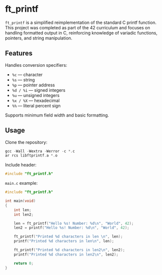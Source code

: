 # ft_printf

`ft_printf` is a simplified reimplementation of the standard C printf function. This project was completed as part of the 42 curriculum and focuses on handling formatted output in C, reinforcing knowledge of variadic functions, pointers, and string manipulation.

## Features

Handles conversion specifiers:
- `%c` — character
- `%s` — string
- `%p` — pointer address
- `%d / %i` — signed integers
- `%u` — unsigned integers
- `%x / %X` — hexadecimal
- `%%` — literal percent sign

Supports minimum field width and basic formatting.

## Usage

Clone the repository:
```C
gcc -Wall -Wextra -Werror -c *.c
ar rcs libftprintf.a *.o
```
Include header:
```C
#include "ft_printf.h"
```
`main.c` example:
```C
#include "ft_printf.h"

int main(void)
{
    int len;
    int len2;

    len = ft_printf("Hello %s! Number: %d\n", "World", 42);
    len2 = printf("Hello %s! Number: %d\n", "World", 42);

    ft_printf("Printed %d characters in len \n", len);
    printf("Printed %d characters in len\n", len);

    ft_printf("Printed %d characters in len2\n", len2);
    printf("Printed %d characters in len2\n", len2);

    return 0;
}
```

